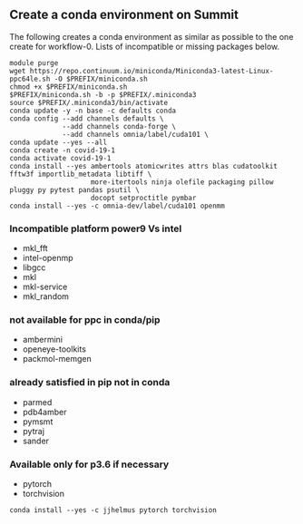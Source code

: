 ## Create a conda environment on Summit

The following creates a conda environment as similar as possible to the one create for workflow-0. Lists of incompatible or missing packages below.

```
module purge
wget https://repo.continuum.io/miniconda/Miniconda3-latest-Linux-ppc64le.sh -O $PREFIX/miniconda.sh
chmod +x $PREFIX/miniconda.sh
$PREFIX/miniconda.sh -b -p $PREFIX/.miniconda3
source $PREFIX/.miniconda3/bin/activate
conda update -y -n base -c defaults conda
conda config --add channels defaults \
             --add channels conda-forge \
             --add channels omnia/label/cuda101 \
conda update --yes --all
conda create -n covid-19-1
conda activate covid-19-1
conda install --yes ambertools atomicwrites attrs blas cudatoolkit fftw3f importlib_metadata libtiff \
                    more-itertools ninja olefile packaging pillow pluggy py pytest pandas psutil \
                    docopt setproctitle pymbar 
conda install --yes -c omnia-dev/label/cuda101 openmm
```
### Incompatible platform power9 Vs intel
- mkl_fft
- intel-openmp
- libgcc
- mkl
- mkl-service
- mkl_random

### not available for ppc in conda/pip
- ambermini
- openeye-toolkits
- packmol-memgen

### already satisfied in pip not in conda
- parmed 
- pdb4amber 
- pymsmt
- pytraj
- sander

### Available only for p3.6 if necessary
- pytorch
- torchvision
```
conda install --yes -c jjhelmus pytorch torchvision
```
